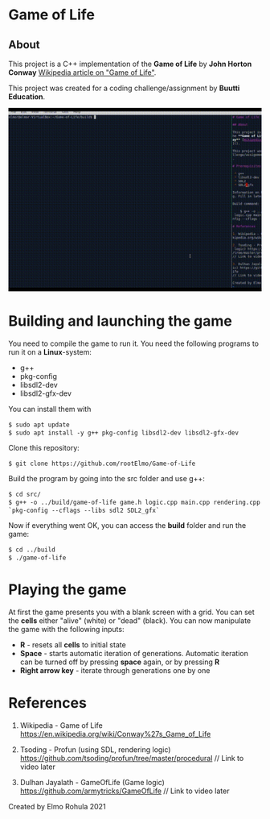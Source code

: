 # Game of Life

## About

This project is a C++ implementation of the **Game of Life** by **John Horton Conway** [Wikipedia article on "Game of Life"]().

This project was created for a coding challenge/assignment by **Buutti Education**.

![gameoflife](./imgs/gameoflife001.gif)

# Building and launching the game

You need to compile the game to run it. You need the following programs to run it on a **Linux**-system:

 * g++
 * pkg-config
 * libsdl2-dev
 * libsdl2-gfx-dev

You can install them with

    $ sudo apt update
    $ sudo apt install -y g++ pkg-config libsdl2-dev libsdl2-gfx-dev

Clone this repository:

    $ git clone https://github.com/rootElmo/Game-of-Life

Build the program by going into the src folder and use g++:

    $ cd src/
    $ g++ -o ../build/game-of-life game.h logic.cpp main.cpp rendering.cpp `pkg-config --cflags --libs sdl2 SDL2_gfx`

Now if everything went OK, you can access the **build** folder and run the game:

    $ cd ../build
    $ ./game-of-life

# Playing the game

At first the game presents you with a blank screen with a grid. You can set the **cells** either "alive" (white) or "dead" (black). You can now manipulate the game with the following inputs:

 * **R** - resets all **cells** to initial state
 * **Space** - starts automatic iteration of generations. Automatic iteration can be turned off by pressing **space** again, or by pressing **R**
 * **Right arrow key** - iterate through generations one by one

# References

1. Wikipedia - Game of Life https://en.wikipedia.org/wiki/Conway%27s_Game_of_Life

2. Tsoding - Profun (using SDL, rendering logic) https://github.com/tsoding/profun/tree/master/procedural
// Link to video later

3. Dulhan Jayalath - GameOfLife (Game logic) https://github.com/armytricks/GameOfLife
// Link to video later

Created by Elmo Rohula 2021
